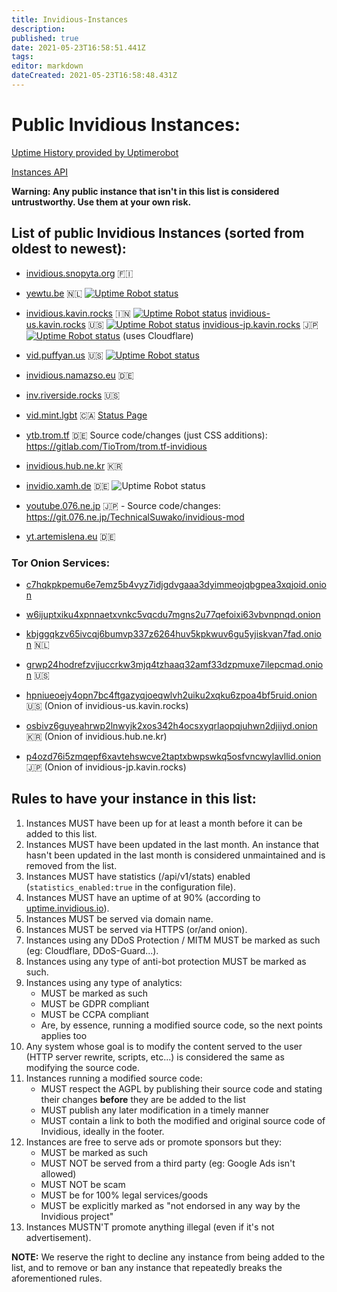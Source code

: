 ```yaml
---
title: Invidious-Instances
description: 
published: true
date: 2021-05-23T16:58:51.441Z
tags: 
editor: markdown
dateCreated: 2021-05-23T16:58:48.431Z
---
```


# Public Invidious Instances:

[Uptime History provided by Uptimerobot](https://stats.uptimerobot.com/89VnzSKAn)

[Instances API](https://api.invidious.io/)

**Warning: Any public instance that isn't in this list is considered untrustworthy. Use them at your own risk.**

## List of public Invidious Instances (sorted from oldest to newest):

* [invidious.snopyta.org](https://invidious.snopyta.org/) 🇫🇮

* [yewtu.be](https://yewtu.be) 🇳🇱 [![Uptime Robot status](https://img.shields.io/uptimerobot/status/m783898765-2a4efa67aa8d1c7be6b1dd9d)](https://uptime.invidious.io/784257752)

* [invidious.kavin.rocks](https://invidious.kavin.rocks) 🇮🇳 [![Uptime Robot status](https://img.shields.io/uptimerobot/status/m786132664-f9fa738fba1c4dc2f7364f71)](https://status.kavin.rocks/786132664) [invidious-us.kavin.rocks](https://invidious-us.kavin.rocks) 🇺🇸 [![Uptime Robot status](https://img.shields.io/uptimerobot/status/m788216947-f3f63d30899a10dbe9a0338a)](https://status.kavin.rocks/788216947) [invidious-jp.kavin.rocks](https://invidious-jp.kavin.rocks) 🇯🇵 [![Uptime Robot status](https://img.shields.io/uptimerobot/status/m788866642-8a4478b8853722e98b7634e9)](https://status.kavin.rocks/788866642) (uses Cloudflare)

* [vid.puffyan.us](https://vid.puffyan.us) 🇺🇸 [![Uptime Robot status](https://img.shields.io/uptimerobot/status/m786947233-1131c3f67b9a20621b1926d3?style=plastic)](https://stats.uptimerobot.com/n7A08HGVl6/786947233)

* [invidious.namazso.eu](https://invidious.namazso.eu) 🇩🇪

* [inv.riverside.rocks](https://inv.riverside.rocks) 🇺🇸

* [vid.mint.lgbt](https://vid.mint.lgbt) 🇨🇦 [Status Page](https://status.mint.lgbt/service/lesvidious)

* [ytb.trom.tf](https://ytb.trom.tf) 🇩🇪 Source code/changes (just CSS additions): https://gitlab.com/TioTrom/trom.tf-invidious

* [invidious.hub.ne.kr](https://invidious.hub.ne.kr) 🇰🇷

* [invidio.xamh.de](https://invidio.xamh.de) 🇩🇪 ![Uptime Robot status](https://img.shields.io/uptimerobot/status/m788804183-a33a0af7fb40e3bafa617cd8)

* [youtube.076.ne.jp](https://youtube.076.ne.jp) 🇯🇵 - Source code/changes: https://git.076.ne.jp/TechnicalSuwako/invidious-mod

* [yt.artemislena.eu](https://yt.artemislena.eu) 🇩🇪


### Tor Onion Services:
* [c7hqkpkpemu6e7emz5b4vyz7idjgdvgaaa3dyimmeojqbgpea3xqjoid.onion](http://c7hqkpkpemu6e7emz5b4vyz7idjgdvgaaa3dyimmeojqbgpea3xqjoid.onion)

* [w6ijuptxiku4xpnnaetxvnkc5vqcdu7mgns2u77qefoixi63vbvnpnqd.onion](http://w6ijuptxiku4xpnnaetxvnkc5vqcdu7mgns2u77qefoixi63vbvnpnqd.onion/)

* [kbjggqkzv65ivcqj6bumvp337z6264huv5kpkwuv6gu5yjiskvan7fad.onion](http://kbjggqkzv65ivcqj6bumvp337z6264huv5kpkwuv6gu5yjiskvan7fad.onion/) 🇳🇱

* [grwp24hodrefzvjjuccrkw3mjq4tzhaaq32amf33dzpmuxe7ilepcmad.onion](http://grwp24hodrefzvjjuccrkw3mjq4tzhaaq32amf33dzpmuxe7ilepcmad.onion) 🇺🇸

* [hpniueoejy4opn7bc4ftgazyqjoeqwlvh2uiku2xqku6zpoa4bf5ruid.onion](http://hpniueoejy4opn7bc4ftgazyqjoeqwlvh2uiku2xqku6zpoa4bf5ruid.onion) 🇺🇸 (Onion of invidious-us.kavin.rocks)

* [osbivz6guyeahrwp2lnwyjk2xos342h4ocsxyqrlaopqjuhwn2djiiyd.onion](http://osbivz6guyeahrwp2lnwyjk2xos342h4ocsxyqrlaopqjuhwn2djiiyd.onion) 🇰🇷 (Onion of invidious.hub.ne.kr)

* [p4ozd76i5zmqepf6xavtehswcve2taptxbwpswkq5osfvncwylavllid.onion](http://p4ozd76i5zmqepf6xavtehswcve2taptxbwpswkq5osfvncwylavllid.onion) 🇯🇵 (Onion of invidious-jp.kavin.rocks)


## Rules to have your instance in this list:

1. Instances MUST have been up for at least a month before it can be added to this list.
2. Instances MUST have been updated in the last month. An instance that hasn't been updated in the last month is considered unmaintained and is removed from the list.
3. Instances MUST have statistics (/api/v1/stats) enabled (`statistics_enabled:true` in the configuration file).
4. Instances MUST have an uptime of at 90% (according to [uptime.invidious.io](https://uptime.invidious.io/)).
5. Instances MUST be served via domain name.
6. Instances MUST be served via HTTPS (or/and onion).
7. Instances using any DDoS Protection / MITM MUST be marked as such (eg: Cloudflare, DDoS-Guard...).
8. Instances using any type of anti-bot protection MUST be marked as such.
9. Instances using any type of analytics:
   - MUST be marked as such
   - MUST be GDPR compliant
   - MUST be CCPA compliant
   - Are, by essence, running a modified source code, so the next points applies too
10. Any system whose goal is to modify the content served to the user (HTTP server rewrite, scripts, etc...) is considered the same as modifying the source code.
11. Instances running a modified source code:
    - MUST respect the AGPL by publishing their source code and stating their changes **before** they are be added to the list
    - MUST publish any later modification in a timely manner
    - MUST contain a link to both the modified and original source code of Invidious, ideally in the footer.
12. Instances are free to serve ads or promote sponsors but they:
    - MUST be marked as such
    - MUST NOT be served from a third party (eg: Google Ads isn't allowed)
    - MUST NOT be scam
    - MUST be for 100% legal services/goods
    - MUST be explicitly marked as "not endorsed in any way by the Invidious project"
13. Instances MUSTN'T promote anything illegal (even if it's not advertisement).

**NOTE:** We reserve the right to decline any instance from being added to the list, and to remove or ban any instance that repeatedly breaks the aforementioned rules.
